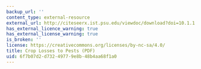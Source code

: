 ```yaml
---
backup_url: ''
content_type: external-resource
external_url: http://citeseerx.ist.psu.edu/viewdoc/download?doi=10.1.1.657.5813&rep=rep1&type=pdf
has_external_licence_warning: true
has_external_license_warning: true
is_broken: ''
license: https://creativecommons.org/licenses/by-nc-sa/4.0/
title: Crop Losses to Pests (PDF)
uid: 6f7b07d2-d732-4977-9e8b-48b4aa68f1a0
---
```

